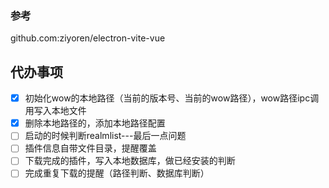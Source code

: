 ### 参考 
github.com:ziyoren/electron-vite-vue

## 代办事项
- [x] 初始化wow的本地路径（当前的版本号、当前的wow路径），wow路径ipc调用写入本地文件
- [x] 删除本地路径的，添加本地路径配置
- [ ] 启动的时候判断realmlist---最后一点问题
- [ ] 插件信息自带文件目录，提醒覆盖
- [ ] 下载完成的插件，写入本地数据库，做已经安装的判断
- [ ] 完成重复下载的提醒（路径判断、数据库判断）
